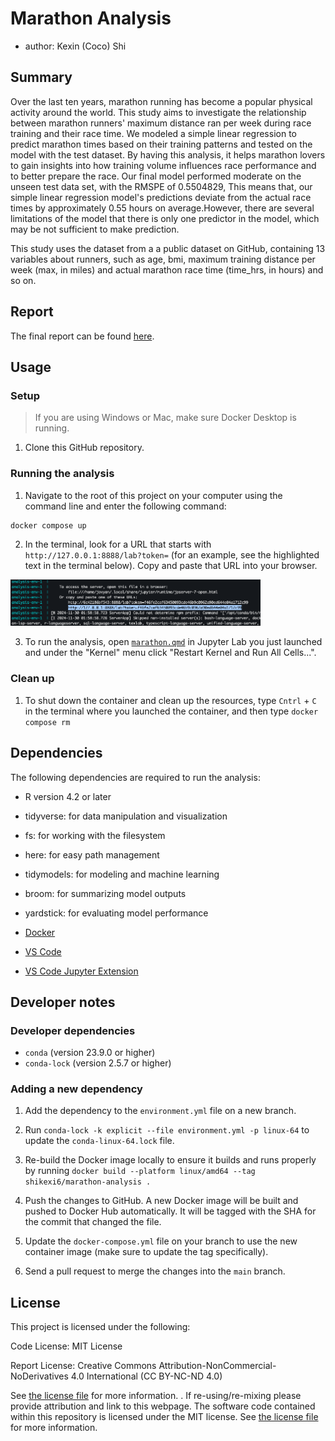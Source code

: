# Marathon Analysis

- author: Kexin (Coco) Shi

## Summary

Over the last ten years, marathon running has become a popular physical activity around the world. This study aims to investigate the relationship between marathon runners' maximum distance ran per week during race training and their race time. We modeled a simple linear regression to predict marathon times based on their training patterns and tested on the model with the test dataset. By having this analysis, it helps marathon lovers to gain insights into how training volume influences race performance and to better prepare the race. Our final model performed moderate on the unseen test data set, with the RMSPE of 0.5504829, This means that, our simple linear regression model's predictions deviate from the actual race times by approximately 0.55 hours on average.However, there are several limitations of the model that there is only one predictor in the model, which may be not sufficient to make prediction.

This study uses the dataset from a a public dataset on GitHub, containing 13 variables about runners, such as age, bmi, maximum training distance per week (max, in miles) and actual marathon race time (time_hrs, in hours) and so on.

## Report

The final report can be found
[here](https://github.com/shikexi6/marathon-analysis/blob/main/marathon_analysis.qmd).


## Usage

### Setup

> If you are using Windows or Mac, make sure Docker Desktop is running.

1. Clone this GitHub repository.

### Running the analysis

1. Navigate to the root of this project on your computer using the
   command line and enter the following command:

``` 
docker compose up
```

2. In the terminal, look for a URL that starts with 
`http://127.0.0.1:8888/lab?token=` 
(for an example, see the highlighted text in the terminal below). 
Copy and paste that URL into your browser.

<img src="img/jupyter-container-web-app-launch-url.png" width=400>

3. To run the analysis,
open [`marathon.qmd`](https://github.com/shikexi6/marathon-analysis/blob/main/marathon_analysis.qmd) in Jupyter Lab you just launched
and under the "Kernel" menu click "Restart Kernel and Run All Cells...".

### Clean up

1. To shut down the container and clean up the resources, 
type `Cntrl` + `C` in the terminal
where you launched the container, and then type `docker compose rm`

## Dependencies

The following dependencies are required to run the analysis:

- R version 4.2 or later

- tidyverse: for data manipulation and visualization

- fs: for working with the filesystem

- here: for easy path management

- tidymodels: for modeling and machine learning

- broom: for summarizing model outputs

- yardstick: for evaluating model performance

- [Docker](https://www.docker.com/) 

- [VS Code](https://code.visualstudio.com/download)

- [VS Code Jupyter Extension](https://marketplace.visualstudio.com/items?itemName=ms-toolsai.jupyter)

## Developer notes

### Developer dependencies
- `conda` (version 23.9.0 or higher)
- `conda-lock` (version 2.5.7 or higher)

### Adding a new dependency

1. Add the dependency to the `environment.yml` file on a new branch.

2. Run `conda-lock -k explicit --file environment.yml -p linux-64` to update the `conda-linux-64.lock` file.

2. Re-build the Docker image locally to ensure it builds and runs properly by running `docker build --platform linux/amd64 --tag shikexi6/marathon-analysis .`

3. Push the changes to GitHub. A new Docker
   image will be built and pushed to Docker Hub automatically.
   It will be tagged with the SHA for the commit that changed the file.

4. Update the `docker-compose.yml` file on your branch to use the new
   container image (make sure to update the tag specifically).

5. Send a pull request to merge the changes into the `main` branch. 

## License

This project is licensed under the following:

Code License: MIT License

Report License: Creative Commons Attribution-NonCommercial-NoDerivatives 4.0 International (CC BY-NC-ND 4.0)

See [the license file](LICENSE.md) for more information. . If
re-using/re-mixing please provide attribution and link to this webpage.
The software code contained within this repository is licensed under the
MIT license. See [the license file](LICENSE.md) for more information.
